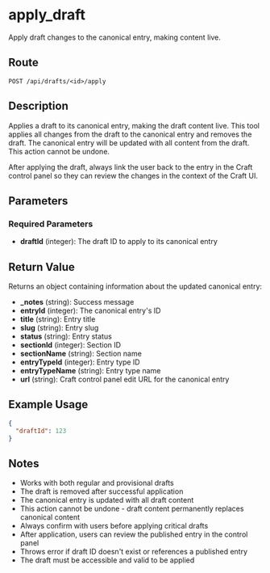 # apply_draft

Apply draft changes to the canonical entry, making content live.

## Route

`POST /api/drafts/<id>/apply`

## Description

Applies a draft to its canonical entry, making the draft content live. This tool applies all changes from the draft to the canonical entry and removes the draft. The canonical entry will be updated with all content from the draft. This action cannot be undone.

After applying the draft, always link the user back to the entry in the Craft control panel so they can review the changes in the context of the Craft UI.

## Parameters

### Required Parameters

- **draftId** (integer): The draft ID to apply to its canonical entry

## Return Value

Returns an object containing information about the updated canonical entry:

- **_notes** (string): Success message
- **entryId** (integer): The canonical entry's ID
- **title** (string): Entry title
- **slug** (string): Entry slug
- **status** (string): Entry status
- **sectionId** (integer): Section ID
- **sectionName** (string): Section name
- **entryTypeId** (integer): Entry type ID
- **entryTypeName** (string): Entry type name
- **url** (string): Craft control panel edit URL for the canonical entry

## Example Usage

```json
{
  "draftId": 123
}
```

## Notes

- Works with both regular and provisional drafts
- The draft is removed after successful application
- The canonical entry is updated with all draft content
- This action cannot be undone - draft content permanently replaces canonical content
- Always confirm with users before applying critical drafts
- After application, users can review the published entry in the control panel
- Throws error if draft ID doesn't exist or references a published entry
- The draft must be accessible and valid to be applied
